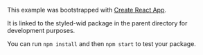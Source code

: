 This example was bootstrapped with [Create React App](https://github.com/facebook/create-react-app).

It is linked to the styled-wid package in the parent directory for development purposes.

You can run `npm install` and then `npm start` to test your package.
